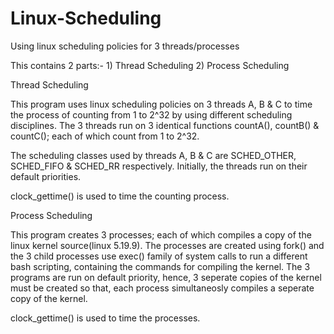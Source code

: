 # Linux-Scheduling
Using linux scheduling policies for 3 threads/processes

This contains 2 parts:- 1) Thread Scheduling   2) Process Scheduling

Thread Scheduling

This program uses linux scheduling policies on 3 threads A, B & C to time the process of counting from 1 to 2^32 by using different scheduling disciplines. The 3 threads run on 3 identical functions countA(), countB() & countC(); each of which count from 1 to 2^32.

The scheduling classes used by threads A, B & C are SCHED_OTHER, SCHED_FIFO & SCHED_RR respectively. Initially, the threads run on their default priorities.

clock_gettime() is used to time the counting process.

Process Scheduling

This program creates 3 processes; each of which compiles a copy of the linux kernel source(linux 5.19.9). The processes are created using fork() and the 3 child processes use exec() family of system calls to run a different bash scripting, containing the commands for compiling the kernel.
The 3 programs are run on default priority, hence, 3 seperate copies of the kernel must be created so that, each process simultaneosly compiles a seperate copy of the kernel.

clock_gettime() is used to time the processes.

